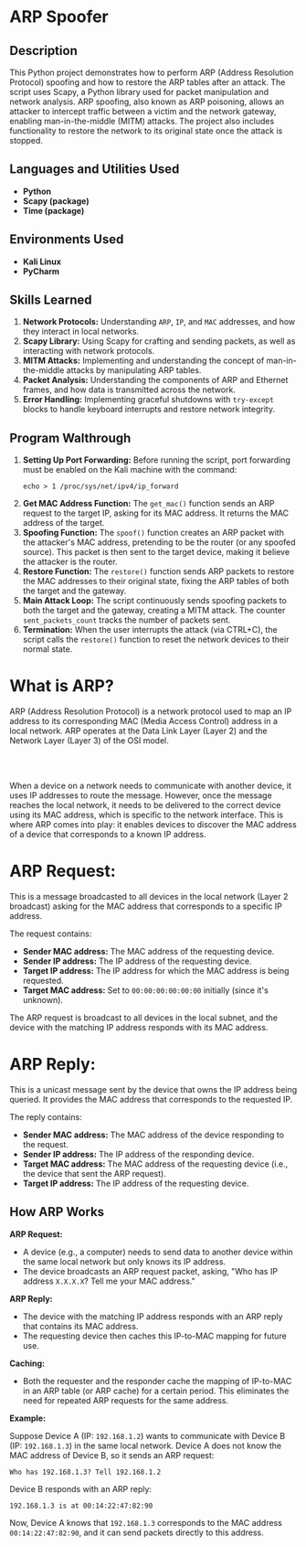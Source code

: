 # ARP Spoofer

<h2>Description</h2>
This Python project demonstrates how to perform ARP (Address Resolution Protocol) spoofing and how to restore the ARP tables after an attack. The script uses Scapy, a Python library used for packet manipulation and network analysis. ARP spoofing, also known as ARP poisoning, allows an attacker to intercept traffic between a victim and the network gateway, enabling man-in-the-middle (MITM) attacks. The project also includes functionality to restore the network to its original state once the attack is stopped.
<br />


<h2>Languages and Utilities Used</h2>

- <b>Python</b>
- <b>Scapy (package)</b> 
- <b>Time (package)</b>

<h2>Environments Used </h2>

- <b>Kali Linux</b> 
- <b>PyCharm</b>

<h2>Skills Learned</h2>

<ol>
        <li><b>Network Protocols:</b> Understanding <code>ARP</code>, <code>IP</code>, and <code>MAC</code> addresses, and how they interact in local networks.</li>
        <li><b>Scapy Library:</b> Using Scapy for crafting and sending packets, as well as interacting with network protocols.</li>
        <li><b>MITM Attacks:</b> Implementing and understanding the concept of man-in-the-middle attacks by manipulating ARP tables.</li>
        <li><b>Packet Analysis:</b> Understanding the components of ARP and Ethernet frames, and how data is transmitted across the network.</li>
        <li><b>Error Handling:</b> Implementing graceful shutdowns with <code>try-except</code> blocks to handle keyboard interrupts and restore network integrity.</li>
    </ol>

<h2>Program Walthrough</h2>

<ol>
        <li><b>Setting Up Port Forwarding:</b> Before running the script, port forwarding must be enabled on the Kali machine with the command:
            <pre><code>echo > 1 /proc/sys/net/ipv4/ip_forward</code></pre>
        </li>
        <li><b>Get MAC Address Function:</b> The <code>get_mac()</code> function sends an ARP request to the target IP, asking for its MAC address. It returns the MAC address of the target.</li>
        <li><b>Spoofing Function:</b> The <code>spoof()</code> function creates an ARP packet with the attacker's MAC address, pretending to be the router (or any spoofed source). This packet is then sent to the target device, making it believe the attacker is the router.</li>
        <li><b>Restore Function:</b> The <code>restore()</code> function sends ARP packets to restore the MAC addresses to their original state, fixing the ARP tables of both the target and the gateway.</li>
        <li><b>Main Attack Loop:</b> The script continuously sends spoofing packets to both the target and the gateway, creating a MITM attack. The counter <code>sent_packets_count</code> tracks the number of packets sent.</li>
        <li><b>Termination:</b> When the user interrupts the attack (via CTRL+C), the script calls the <code>restore()</code> function to reset the network devices to their normal state.</li>
    </ol>

<h1><b>What is ARP?</b></h1>
ARP (Address Resolution Protocol) is a network protocol used to map an IP address to its corresponding MAC (Media Access Control) address in a local network. ARP operates at the Data Link Layer (Layer 2) and the Network Layer (Layer 3) of the OSI model.

<br></br>

When a device on a network needs to communicate with another device, it uses IP addresses to route the message. However, once the message reaches the local network, it needs to be delivered to the correct device using its MAC address, which is specific to the network interface. This is where ARP comes into play: it enables devices to discover the MAC address of a device that corresponds to a known IP address.

<h1><b>ARP Request:</b></h1>
    <p>This is a message broadcasted to all devices in the local network (Layer 2 broadcast) asking for the MAC address that corresponds to a specific IP address.</p>
    <p>The request contains:</p>
    <ul>
        <li><b>Sender MAC address:</b> The MAC address of the requesting device.</li>
        <li><b>Sender IP address:</b> The IP address of the requesting device.</li>
        <li><b>Target IP address:</b> The IP address for which the MAC address is being requested.</li>
        <li><b>Target MAC address:</b> Set to <code>00:00:00:00:00:00</code> initially (since it's unknown).</li>
    </ul>
    <p>The ARP request is broadcast to all devices in the local subnet, and the device with the matching IP address responds with its MAC address.</p>
    
<h1><b>ARP Reply:</b></h1>
    <p>This is a unicast message sent by the device that owns the IP address being queried. It provides the MAC address that corresponds to the requested IP.</p>
    <p>The reply contains:</p>
    <ul>
        <li><b>Sender MAC address:</b> The MAC address of the device responding to the request.</li>
        <li><b>Sender IP address:</b> The IP address of the responding device.</li>
        <li><b>Target MAC address:</b> The MAC address of the requesting device (i.e., the device that sent the ARP request).</li>
        <li><b>Target IP address:</b> The IP address of the requesting device.</li>
    </ul>

<h2>How ARP Works</h2>

<b>ARP Request:</b>
<ul>
  <li>A device (e.g., a computer) needs to send data to another device within the same local network but only knows its IP address.</li>
  <li>The device broadcasts an ARP request packet, asking, "Who has IP address <code>X.X.X.X</code>? Tell me your MAC address."</li>
</ul>

<b>ARP Reply:</b>
<ul>
  <li>The device with the matching IP address responds with an ARP reply that contains its MAC address.</li>
  <li>The requesting device then caches this IP-to-MAC mapping for future use.</li>
</ul>

<b>Caching:</b>
<ul>
  <li>Both the requester and the responder cache the mapping of IP-to-MAC in an ARP table (or ARP cache) for a certain period. This eliminates the need for repeated ARP requests for the same address.</li>
</ul>

<b>Example:</b>
<p>Suppose Device A (IP: <code>192.168.1.2</code>) wants to communicate with Device B (IP: <code>192.168.1.3</code>) in the same local network. Device A does not know the MAC address of Device B, so it sends an ARP request:</p>

<pre><code>Who has 192.168.1.3? Tell 192.168.1.2</code></pre>

<p>Device B responds with an ARP reply:</p>

<pre><code>192.168.1.3 is at 00:14:22:47:82:90</code></pre>

<p>Now, Device A knows that <code>192.168.1.3</code> corresponds to the MAC address <code>00:14:22:47:82:90</code>, and it can send packets directly to this address.</p>

<!--
 ```diff
- text in red
+ text in green
! text in orange
# text in gray
@@ text in purple (and bold)@@
```
--!>
